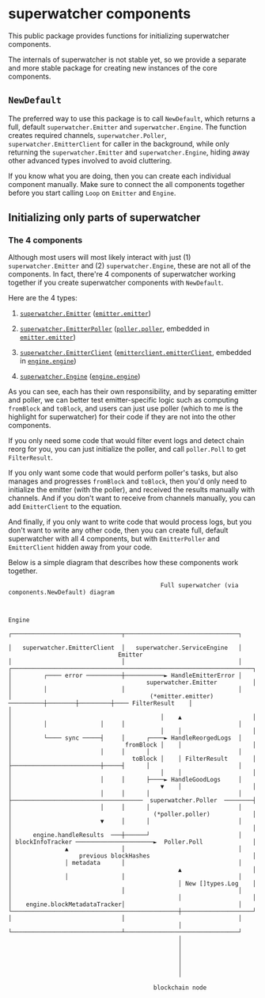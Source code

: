 # superwatcher components

This public package provides functions for initializing superwatcher components.

The internals of superwatcher is not stable yet, so we provide a separate and more stable package
for creating new instances of the core components.

## `NewDefault`

The preferred way to use this package is to call `NewDefault`, which returns a
full, default `superwatcher.Emitter` and `superwatcher.Engine`. The function creates required channels,
`superwatcher.Poller`, `superwatcher.EmitterClient` for caller in the background, while only returning
the `superwatcher.Emitter` and `superwatcher.Engine`, hiding away other advanced types involved to
avoid cluttering.

If you know what you are doing, then you can create each individual component manually.
Make sure to connect the all components together before you start calling `Loop` on `Emitter` and `Engine`.

## Initializing only parts of superwatcher

### The 4 components

Although most users will most likely interact with just (1) `superwatcher.Emitter` and (2) `superwatcher.Engine`,
these are not all of the components. In fact, there're 4 components of superwatcher working together if you create
superwatcher components with `NewDefault`.

Here are the 4 types:

1. [`superwatcher.Emitter`](../../emitter.go) ([`emitter.emitter`](../../internal/emitter/emitter.go))

2. [`superwatcher.EmitterPoller`](../../emitter_poller.go) ([`poller.poller`](../../internal/poller/poller.go), embedded in [`emitter.emitter`](../../internal/emitter/emitter.go))

3. [`superwatcher.EmitterClient`](../../emitter_client.go) ([`emitterclient.emitterClient`](../../internal/emitterclient/client.go), embedded in [`engine.engine`](../../internal/engine/engine.go))

4. [`superwatcher.Engine`](../../engine.go) ([`engine.engine`](../../internal/engine/engine.go))

As you can see, each has their own responsibility, and by separating emitter and poller,
we can better test emitter-specific logic such as computing `fromBlock` and `toBlock`,
and users can just use poller (which to me is the highlight for superwatcher) for their code if they are not into the other components.

If you only need some code that would filter event logs and detect chain reorg for you, you can just
initialize the poller, and call `poller.Poll` to get `FilterResult`.

If you only want some code that would perform poller's tasks, but also manages and progresses `fromBlock` and `toBlock`,
then you'd only need to initialize the emitter (with the poller), and received the results manually with channels. And if
you don't want to receive from channels manually, you can add `EmitterClient` to the equation.

And finally, if you only want to write code that would process logs, but you don't want to write any other code,
then you can create full, default superwatcher with all 4 components, but with `EmitterPoller` and `EmitterClient` hidden
away from your code.

Below is a simple diagram that describes how these components work together.

```
                                           Full superwatcher (via components.NewDefault) diagram


                                                                                                            Engine
                                                                              ┌───────────────────────────────┬────────────────────────────────┐
                                                                              │   superwatcher.EmitterClient  │   superwatcher.ServiceEngine   │
                               Emitter                                        │                               │                                │
┌────────────────────────────────────────────────────────────────────┐        │         ┌──── error ──────────┼───────────► HandleEmitterError │
│                                      superwatcher.Emitter          │        │         │                     │                                │
│                                       (*emitter.emitter) ──────────┼────────┼─────────┼──── FilterResult    │                                │
│                                          │    ▲                    │        │         │               │     │                                │
│                                          │    │                    │        │         └──── sync ─────┤     │      ┌────► HandleReorgedLogs  │
│                                fromBlock │    │                    │        │                         │     │      │                         │
│                                  toBlock │    │ FilterResult       │        ├─────────────────────────┼─────┤      │                         │
│                                          │    │                    │        │                         │     │      ├────► HandleGoodLogs     │
│                                          ▼    │                    │        │                         │     │      │                         │
├─────────────────────────────────────  superwatcher.Poller  ────────┤        │                         │     │      │                         │
│                                        (*poller.poller)            │        │                         ▼     │      │                         │
│                                                                    │        │      engine.handleResults  ───┼──────┘                         │
│ blockInfoTracker ──────────────────────►  Poller.Poll              │        │               ▲               │                                │
│                   previous blockHashes                             │        │               │ metadata      │                                │
│                                               ▲                    │        │               │               │                                │
│                                               │ New []types.Log    │        │                               │                                │
│                                               │                    │        │    engine.blockMetadataTracker│                                │
└───────────────────────────────────────────────┼────────────────────┘        │                               │                                │
                                                │                             └───────────────────────────────┴────────────────────────────────┘
                                                │
                                                │
                                                │
                                                │
                                                │
                                                │

                                         blockchain node

```
